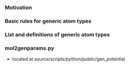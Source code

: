### Motivation

### Basic rules for generic atom types


### List and definitions of generic atom types

### mol2genparams.py
* located at source/scripts/python/public/gen_potential